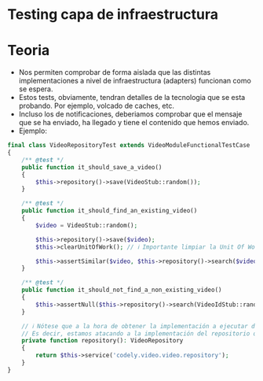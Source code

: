 # Testing capa de infraestructura

# Teoria
* Nos permiten comprobar de forma aislada que las distintas implementaciones a nivel de infraestructura (adapters) funcionan como se espera.
* Estos tests, obviamente, tendran detalles de la tecnologia que se esta probando. Por ejemplo, volcado de caches, etc.
* Incluso los de notificaciones, deberiamos comprobar que el mensaje que se ha enviado, ha llegado y tiene el contenido que hemos enviado.
* Ejemplo:
```php
final class VideoRepositoryTest extends VideoModuleFunctionalTestCase
{
    /** @test */
    public function it_should_save_a_video()
    {
        $this->repository()->save(VideoStub::random());
    }

    /** @test */
    public function it_should_find_an_existing_video()
    {
        $video = VideoStub::random();

        $this->repository()->save($video);
        $this->clearUnitOfWork(); // ℹ️ Importante limpiar la Unit Of Work para evitar que al hacer el search quien nos devuelva el vídeo sea el ORM en base a lo que tiene ya en memória debido a haberlo guardado.

        $this->assertSimilar($video, $this->repository()->search($video->id()));
    }

    /** @test */
    public function it_should_not_find_a_non_existing_video()
    {
        $this->assertNull($this->repository()->search(VideoIdStub::random()));
    }

    // ℹ️ Nótese que a la hora de obtener la implementación a ejecutar del repositorio lo hacemos en base al contenedor de dependencias de producción.
    // Es decir, estamos atacando a la implementación del repositorio que usamos en producción.
    private function repository(): VideoRepository
    {
        return $this->service('codely.video.video.repository');
    }
}
```
